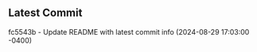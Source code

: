 
## Latest Commit
fc5543b - Update README with latest commit info (2024-08-29 17:03:00 -0400) <Yunxi-Zhou>

